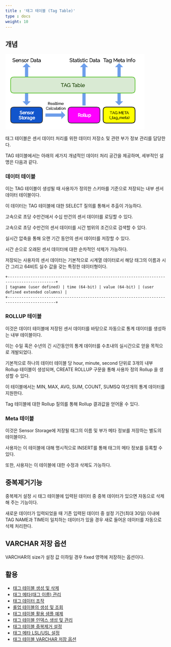 ```yaml
---
title : '태그 테이블 (Tag Table)'
type : docs
weight: 10
---
```


## 개념

![tag](../tag.png)

태그 테이블은 센서 데이터 처리를 위한 데이터 저장소 및 관련 부가 정보 관리를 담당한다.

TAG 테이블에서는 아래의 세가지 개념적인 데이터 처리 공간을 제공하며, 세부적인 설명은 다음과 같다.

### 데이터 테이블

이는 TAG 테이블이 생성될 때 사용자가 정의한 스키마를 기준으로 저장되는 내부 센서 데이터 테이블이다.

이 데이터는 TAG 테이블에 대한 SELECT 질의를 통해서 추출이 가능하다.

고속으로 초당 수만건에서 수십 만건의 센서 데이터를 로딩할 수 있다.

고속으로 초당 수만건의 센서 데이터를 시간 범위의 조건으로 검색할 수 있다.

실시간 압축을 통해 오랜 기간 동안의 센서 데이터를 저장할 수 있다.

시간 순으로 오래된 센서 데이터에 대한 순차적인 삭제가 가능하다.

저장되는 사용자의 센서 데이터는 기본적으로 시계열 데이터로서 해당 태그의 이름과 시간 그리고 64비트 실수 값을 갖는 특정한 데이터형이다.

```
+-------------------------------------------------------------------------------------------+
| tagname (user defined) | time (64-bit) | value (64-bit) | (user defined extended columns) |
+-------------------------------------------------------------------------------------------+
```

### ROLLUP 테이블

이것은 데이터 테이블에 저장된 센서 데이터를 바탕으로 자동으로 통계 데이터를 생성하는 내부 테이블이다.

이는 수일 혹은 수년의 긴 시간동안의 통계 데이터를 수초내의 실시간으로 얻을 목적으로 개발되었다.

기본적으로 하나의 데이터 테이블 당 hour, minute, second 단위로 3개의 내부 Rollup 테이블이 생성되며, CREATE ROLLUP 구문을 통해 사용자 정의 Rollup 을 생성할 수 있다.

이 테이블에서는 MIN, MAX, AVG, SUM, COUNT, SUMSQ  여섯개의 통계 데이터를 지원한다.

Tag 테이블에 대한 Rollup 질의를 통해 Rollup 결과값을 얻어올 수 있다.

### Meta 테이블

이것은 Sensor Storage에 저장될 태그의 이름 및 부가 메타 정보를 저장하는 별도의 테이블이다.

사용자는 이 테이블에 대해 명시적으로 INSERT를 통해 태그의 메타 정보를 등록할 수 있다.

또한, 사용자는 이 테이블에 대한 수정과 삭제도 가능하다.

## 중복제거기능

중복제거 설정 시 태그 테이블에 입력된 데이터 중 중복 데이터가 있으면 자동으로 삭제해 주는 기능이다.

새로운 데이터가 입력되었을 때 기존 입력된 데이터 중 설정 기간(최대 30일) 이내에 TAG NAME과 TIME이 일치하는 데이터가 있을 경우 새로 들어온 데이터를 자동으로 삭제 처리한다.

## VARCHAR 저장 옵션
VARCHAR의 size가 설정 값 이하일 경우 fixed 영역에 저장하는 옵션이다.


## 활용

* [태그 테이블 생성 및 삭제](./create-drop)
* [태그 메타(태그 이름) 관리](./tagmeta)
* [태그 데이터 조작](./manipulate)
* [롤업 테이블의 생성 및 조회](./rollup)
* [태그 테이블 활용 샘플 예제](./ex)
* [태그 테이블 인덱스 생성 및 관리](./tag-index)
* [태그 테이블 중복제거 설정](./duplication-removal)
* [태그 메타 LSL/USL 설정](./tagmeta-limit)
* [태그 테이블 VARCHAR 저장 옵션](./varchar-fixed-length-max)
